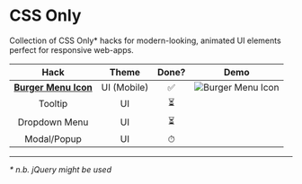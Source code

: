 # CSS Only

Collection of CSS Only* hacks for modern-looking, animated UI elements perfect for responsive web-apps.

| Hack        | Theme           | Done?  | Demo |
| :-------------: |:-------------:| :-----:| :-----:|
| [**Burger Menu Icon**](BurgerMenuIcon/)  | UI (Mobile) | ✅ |  ![Burger Menu Icon](https://user-images.githubusercontent.com/39765499/50542479-11143080-0bb6-11e9-8e9d-454df8b3b4d0.gif)|
| Tooltip     | UI      |   ⏳ |       |
| Dropdown Menu |  UI     |    ⏳ |       |
| Modal/Popup | UI     |    ⏱ |       |

---


_* n.b. jQuery might be used_
